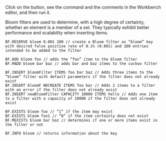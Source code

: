 Click on the button, see the command and the comments in the Workbench editor, and then run it.

Bloom filters are used to determine, with a high degree of certainty, whether an element is a member of a set. They typically exhibit better performance and scalability when inserting items.

```redis Create Filter
BF.RESERVE bloom 0.001 100 // create a Bloom filter as “bloom” key with desired false positive rate of 0.1% (0.001) and 100 entries intended to be added to the filter

```
```redis Add Items
BF.ADD bloom foo // adds the “foo” item to the bloom filter
BF.MADD bloom bar baz // adds bar and baz items to the cuckoo filter

```
```redis Create And Add Items
BF.INSERT bloomFilter ITEMS foo bar baz // Adds three items to the “bloom” filter with default parameters if the filter does not already exist
BF.INSERT bloomF NOCREATE ITEMS foo bar // Adds 2 items to a filter with an error if the filter does not already exist
BF.INSERT newBloomFilter CAPACITY 10000 ITEMS hello // Adds one item to a filter with a capacity of 10000 if the filter does not already exist

```
```redis Check If The Item May Exist
BF.EXISTS bloom foo // “1” if the item may exist
BF.EXISTS bloom foo1 // “0” if the item certainly does not exist
BF.MEXISTS bloom bar baz // determines if one or more items exist in the filter or not

```
```redis Information About The Filter
BF.INFO bloom // returns information about the key

```